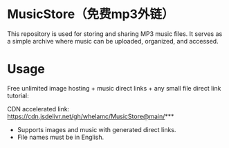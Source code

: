 # MusicStore（免费mp3外链）

This repository is used for storing and sharing MP3 music files.
It serves as a simple archive where music can be uploaded, organized, and accessed.

# Usage

Free unlimited image hosting + music direct links + any small file direct link tutorial:

CDN accelerated link: https://cdn.jsdelivr.net/gh/whelamc/MusicStore@main/***
- Supports images and music with generated direct links.
- File names must be in English.

